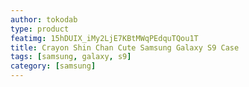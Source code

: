 ```yaml
---
author: tokodab
type: product
featimg: 15hDUIX_iMy2LjE7KBtMWqPEdquTQou1T
title: Crayon Shin Chan Cute Samsung Galaxy S9 Case
tags: [samsung, galaxy, s9]
category: [samsung]
---
```

